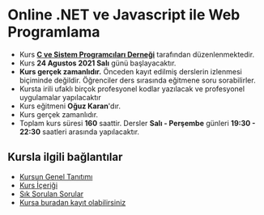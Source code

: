 # Online .NET ve Javascript ile Web Programlama

+ Kurs [__C ve Sistem Programcıları Derneği__](http://www.csystem.org/) tarafından düzenlenmektedir.
+ Kurs __24 Agustos 2021 Salı__ günü başlayacaktır.
+ __Kurs gerçek zamanlıdır.__ Önceden kayıt edilmiş derslerin izlenmesi biçiminde değildir. Öğrenciler ders sırasında eğitmene soru sorabilirler.
+ Kursta irili ufaklı birçok profesyonel kodlar yazılacak ve profesyonel uygulamalar yapılacaktır
+ Kurs eğitmeni __Oğuz Karan__'dır.
+ Kurs gerçek zamanlıdır.
+ Toplam kurs süresi __160__ saattir. Dersler __Salı - Perşembe__ günleri __19:30 - 22:30__ saatleri arasında yapılacaktır.

## Kursla ilgili bağlantılar
+ [Kursun Genel Tanıtımı](https://github.com/CSD-1993/Online-.NET-Core-ve-Javascript-ile-Web-Programlama-Kursu-24-Agustos-2021/blob/main/kurs-tanitimi.md)
+ [Kurs İçeriği](https://github.com/CSD-1993/Online-.NET-Core-ve-Javascript-ile-Web-Programlama-Kursu-24-Agustos-2021/blob/main/kurs-icerigi.md)
+ [Sık Sorulan Sorular](https://github.com/CSD-1993/Online-.NET-Core-ve-Javascript-ile-Web-Programlama-Kursu-24-Agustos-2021/blob/main/sss.md)
+ [Kursa buradan kayıt olabilirsiniz](https://us02web.zoom.us/meeting/register/tZUtc-6tqzksHdZSMM_rMqxoc4m7M63RJJBy)
